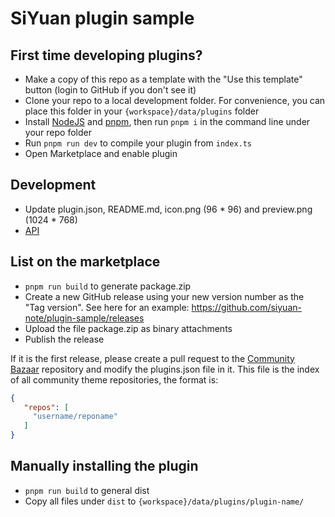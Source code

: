 # SiYuan plugin sample

## First time developing plugins?

* Make a copy of this repo as a template with the "Use this template" button (login to GitHub if you don't see it)
* Clone your repo to a local development folder. For convenience, you can place this folder in your `{workspace}/data/plugins` folder
* Install [NodeJS](https://nodejs.org/en/download) and [pnpm](https://pnpm.io/installation), then run `pnpm i` in the command line under your repo folder
* Run `pnpm run dev` to compile your plugin from `index.ts`
* Open Marketplace and enable plugin

## Development

* Update plugin.json, README.md, icon.png (96 * 96) and preview.png (1024 * 768)
* [API](https://github.com/siyuan-note/petal)

## List on the marketplace

* `pnpm run build` to generate package.zip
* Create a new GitHub release using your new version number as the "Tag version". See here for an example: https://github.com/siyuan-note/plugin-sample/releases
* Upload the file package.zip as binary attachments
* Publish the release

If it is the first release, please create a pull request to the [Community Bazaar](https://github.com/siyuan-note/bazaar) repository and modify the plugins.json file in it. This file is the index of all community theme repositories, the format is:

```json
{
   "repos": [
     "username/reponame"
   ]
}
```

## Manually installing the plugin

* `pnpm run build` to general dist
* Copy all files under `dist` to `{workspace}/data/plugins/plugin-name/`

